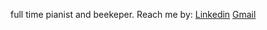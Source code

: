 full time pianist and beekeper. 
Reach me by: [Linkedin](https://www.linkedin.com/in/brianemai/) [Gmail](mailto:brianm17055@gmail.com)
